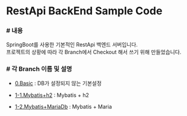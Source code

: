 # RestApi BackEnd Sample Code

### # 내용
SpringBoot를 사용한 기본적인 RestApi 백엔드 서버입니다. <br/>
프로젝트의 상황에 따라 각 Branch에서 Checkout 해서 쓰기 위해 만들었습니다.

### # 각 Branch 이름 및 설명
- [0.Basic](https://github.com/reolinodev/back-boot-setting/tree/0.Basic)
: DB가 설정되지 않는 기본설정

- [1-1.Mybatis+h2](https://github.com/reolinodev/back-boot-setting/tree/1-1.Mybatis+h2)
: Mybatis + h2 

- [1-2.Mybatis+MariaDb](https://github.com/reolinodev/back-boot-setting/tree/1-2.Mybatis+MariaDb)
: Mybatis + Maria  



